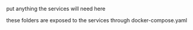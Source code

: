 put anything the services will need here

these folders are exposed to the services through docker-compose.yaml

